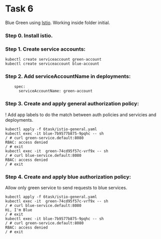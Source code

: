 # Task 6

Blue Green using [Istio](https://istio.io/latest/).
Working inside folder initial.

### Step 0. Install istio.

### Step 1. Create service accounts:
```
kubectl create serviceaccount green-account
kubectl create serviceaccount blue-account
```

### Step 2. Add serviceAccountName in deployments:

```
    spec:
      serviceAccountName: green-account
```

### Step 3. Create and apply general authorization policy:

! Add app labels to do the match between auth policies and servicies and deployments.

```
kubectl apply -f 6task/istio-general.yaml
kubectl exec -it blue-7b9577b875-9pqhc -- sh
/ # curl green-service.default:8080
RBAC: access denied
/ # exit
kubectl exec -it  green-74cd95f57c-vrf9x -- sh                                
/ # curl blue-service.default:8080
RBAC: access denied
/ # exit 
```

### Step 4. Create and apply blue authorization policy:

Allow only green service to send requests to blue services.

```
kubectl apply -f 6task/istio-general.yaml
kubectl exec -it  green-74cd95f57c-vrf9x -- sh                                
/ # curl blue-service.default:8080
Hi, I'm Blue
/ # exit 
kubectl exec -it blue-7b9577b875-9pqhc -- sh
/ # curl green-service.default:8080
RBAC: access denied
/ # exit
```